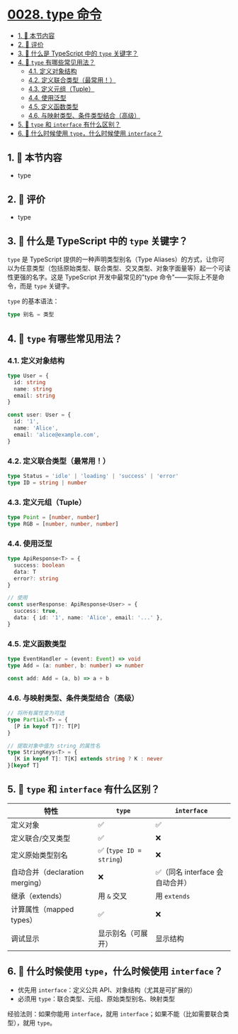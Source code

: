 # [0028. type 命令](https://github.com/tnotesjs/TNotes.typescript/tree/main/notes/0028.%20type%20%E5%91%BD%E4%BB%A4)

<!-- region:toc -->

- [1. 🎯 本节内容](#1--本节内容)
- [2. 🫧 评价](#2--评价)
- [3. 🤔 什么是 TypeScript 中的 `type` 关键字？](#3--什么是-typescript-中的-type-关键字)
- [4. 🤔 `type` 有哪些常见用法？](#4--type-有哪些常见用法)
  - [4.1. 定义对象结构](#41-定义对象结构)
  - [4.2. 定义联合类型（最常用！）](#42-定义联合类型最常用)
  - [4.3. 定义元组（Tuple）](#43-定义元组tuple)
  - [4.4. 使用泛型](#44-使用泛型)
  - [4.5. 定义函数类型](#45-定义函数类型)
  - [4.6. 与映射类型、条件类型结合（高级）](#46-与映射类型条件类型结合高级)
- [5. 🤔 `type` 和 `interface` 有什么区别？](#5--type-和-interface-有什么区别)
- [6. 🤔 什么时候使用 `type`，什么时候使用 `interface`？](#6--什么时候使用-type什么时候使用-interface)

<!-- endregion:toc -->

## 1. 🎯 本节内容

- type

## 2. 🫧 评价

- type

## 3. 🤔 什么是 TypeScript 中的 `type` 关键字？

`type` 是 TypeScript 提供的一种声明类型别名（Type Aliases）的方式，让你可以为任意类型（包括原始类型、联合类型、交叉类型、对象字面量等）起一个可读性更强的名字。这是 TypeScript 开发中最常见的"type 命令"——实际上不是命令，而是 `type` 关键字。

`type` 的基本语法：

```ts
type 别名 = 类型
```

## 4. 🤔 `type` 有哪些常见用法？

### 4.1. 定义对象结构

```ts
type User = {
  id: string
  name: string
  email: string
}

const user: User = {
  id: '1',
  name: 'Alice',
  email: 'alice@example.com',
}
```

### 4.2. 定义联合类型（最常用！）

```ts
type Status = 'idle' | 'loading' | 'success' | 'error'
type ID = string | number
```

### 4.3. 定义元组（Tuple）

```ts
type Point = [number, number]
type RGB = [number, number, number]
```

### 4.4. 使用泛型

```ts
type ApiResponse<T> = {
  success: boolean
  data: T
  error?: string
}

// 使用
const userResponse: ApiResponse<User> = {
  success: true,
  data: { id: '1', name: 'Alice', email: '...' },
}
```

### 4.5. 定义函数类型

```ts
type EventHandler = (event: Event) => void
type Add = (a: number, b: number) => number

const add: Add = (a, b) => a + b
```

### 4.6. 与映射类型、条件类型结合（高级）

```ts
// 将所有属性变为可选
type Partial<T> = {
  [P in keyof T]?: T[P]
}

// 提取对象中值为 string 的属性名
type StringKeys<T> = {
  [K in keyof T]: T[K] extends string ? K : never
}[keyof T]
```

## 5. 🤔 `type` 和 `interface` 有什么区别？

| 特性 | `type` | `interface` |
| --- | --- | --- |
| 定义对象 | ✅ | ✅ |
| 定义联合/交叉类型 | ✅ | ❌ |
| 定义原始类型别名 | ✅ (`type ID = string`) | ❌ |
| 自动合并（declaration merging） | ❌ | ✅（同名 interface 会自动合并） |
| 继承（extends） | 用 `&` 交叉 | 用 `extends` |
| 计算属性（mapped types） | ✅ | ❌ |
| 调试显示 | 显示别名（可展开） | 显示结构 |

## 6. 🤔 什么时候使用 `type`，什么时候使用 `interface`？

- 优先用 `interface`：定义公共 API、对象结构（尤其是可扩展的）
- 必须用 `type`：联合类型、元组、原始类型别名、映射类型

经验法则：如果你能用 `interface`，就用 `interface`；如果不能（比如需要联合类型），就用 `type`。
